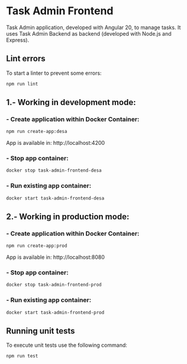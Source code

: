 # Task Admin Frontend

Task Admin application, developed with Angular 20, to manage tasks. It uses Task Admin Backend as backend (developed with Node.js and Express).

## Lint errors

To start a linter to prevent some errors:

```bash
npm run lint
```

## 1.- Working in development mode:

### - Create application within Docker Container:

```bash
npm run create-app:desa
```

App is available in: http://localhost:4200

### - Stop app container:

```bash
docker stop task-admin-frontend-desa
```

### - Run existing app container:

```bash
docker start task-admin-frontend-desa
```

## 2.- Working in production mode:

### - Create application within Docker Container:

```bash
npm run create-app:prod
```

App is available in: http://localhost:8080

### - Stop app container:

```bash
docker stop task-admin-frontend-prod
```

### - Run existing app container:

```bash
docker start task-admin-frontend-prod
```

## Running unit tests

To execute unit tests use the following command:

```bash
npm run test
```
